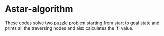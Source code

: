 # Astar-algorithm

These codes solve two  puzzle problem starting from start to goal state and prints all the traversing nodes and also calculates the 'f' value. 
